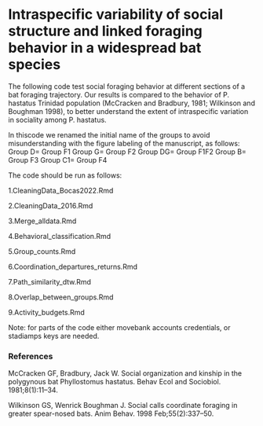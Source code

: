 # Intraspecific variability of social structure and linked foraging behavior in a widespread bat species

The following code test social foraging behavior at different sections of a bat foraging trajectory. Our results is compared to the behavior of P. hastatus Trinidad population (McCracken and Bradbury, 1981; Wilkinson and Boughman 1998), to better understand the extent of intraspecific variation in sociality among P. hastatus. 

In thiscode we renamed the initial name of the groups to avoid misunderstanding with the figure labeling of the manuscript, as follows:
Group D= Group F1
Group G= Group F2
Group DG= Group F1F2
Group B= Group F3
Group C1= Group F4

The code should be run as follows:

1.CleaningData_Bocas2022.Rmd

2.CleaningData_2016.Rmd

3.Merge_alldata.Rmd

4.Behavioral_classification.Rmd

5.Group_counts.Rmd

6.Coordination_departures_returns.Rmd

7.Path_similarity_dtw.Rmd

8.Overlap_between_groups.Rmd

9.Activity_budgets.Rmd

Note: for parts of the code either movebank accounts credentials, or stadiamps keys are needed.

### References
McCracken GF, Bradbury, Jack W. Social organization and kinship in the polygynous bat Phyllostomus hastatus. Behav Ecol and Sociobiol. 1981;8(1):11–34.

Wilkinson GS, Wenrick Boughman J. Social calls coordinate foraging in greater spear-nosed bats. Anim Behav. 1998 Feb;55(2):337–50. 
